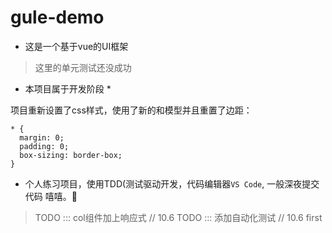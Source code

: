 # gule-demo

+ 这是一个基于vue的UI框架

> 这里的单元测试还没成功

* 本项目属于开发阶段 *

项目重新设置了css样式，使用了新的和模型并且重置了边距：
```
* {
  margin: 0;
  padding: 0;
  box-sizing: border-box;
}
```

+ 个人练习项目，使用TDD(测试驱动开发，代码编辑器`VS Code`, 一般深夜提交代码 嘻嘻。🥰



> TODO ::: col组件加上响应式 // 10.6
> TODO ::: 添加自动化测试 // 10.6  first